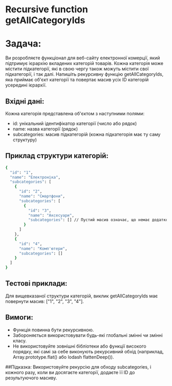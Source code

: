 <h1>Recursive function getAllCategoryIds</h1>

# Задача:
Ви розробляєте функціонал для веб-сайту електронної комерції, який підтримує ієрархію вкладених категорій товарів.
Кожна категорія може містити підкатегорії, які в свою чергу також можуть містити свої підкатегорії, і так далі.
Напишіть рекурсивну функцію getAllCategoryIds, яка приймає об'єкт категорії та повертає масив усіх ID категорій
усередині ієрархії.

## Вхідні дані:
Кожна категорія представлена об'єктом з наступними полями:
- id: унікальний ідентифікатор категорії (число або рядок)
- name: назва категорії (рядок)
- subcategories: масив підкатегорій (кожна підкатегорія має ту саму структуру)

## Приклад структури категорій:
```bash
{
  "id": "1",
  "name": "Електроніка",
  "subcategories": [
    {
      "id": "2",
      "name": "Смартфони",
      "subcategories": [
        {
          "id": "3",
          "name": "Аксесуари",
          "subcategories": [] // Пустий масив означає, що немає додаткових підкатегорій
        }
      ]
    },
    {
      "id": "4",
      "name": "Комп'ютери",
      "subcategories": []
    }
  ]
}
```

## Тестові приклади:
Для вищевказаної структури категорій, виклик getAllCategoryIds має повернути масив: ["1", "2", "3", "4"].

## Вимоги:
- Функція повинна бути рекурсивною.
- Забороняється використовувати будь-які глобальні змінні чи змінні класу.
- Не використовуйте зовнішні бібліотеки або функції високого порядку, які самі за себе виконують рекурсивний обхід
(наприклад, Array.prototype.flat() або lodash flattenDeep()).

##Підказка:
Використовуйте рекурсію для обходу subcategories, і кожного разу, коли ви досягаєте категорії, додаєте її ID
до результуючого масиву.